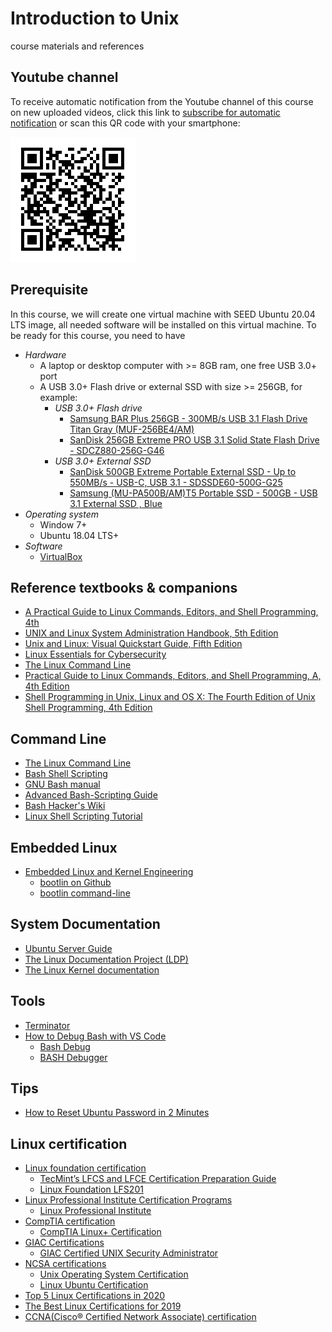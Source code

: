 # Introduction to Unix
course materials and references

## Youtube channel
To receive automatic notification from the Youtube channel of this course on new uploaded videos,
click this link to [subscribe for automatic notification](https://www.youtube.com/channel/UCjIWgywyl8qMGgxdzTlI63A) or scan this QR code with your smartphone:

![subscribe for automatic notification](./qlwyQR.png)

## Prerequisite
In this course, we will create one virtual machine with SEED Ubuntu 20.04 LTS image, all needed software will be installed on this virtual machine. To be ready for this course, you need to have
* _Hardware_
  * A laptop or desktop computer with >= 8GB ram, one free USB 3.0+ port
  * A USB 3.0+ Flash drive or external SSD with size >= 256GB, for example:
    * _USB 3.0+ Flash drive_
      * [Samsung BAR Plus 256GB - 300MB/s USB 3.1 Flash Drive Titan Gray (MUF-256BE4/AM)](https://www.amazon.com/Samsung-BAR-Plus-32GB-MUF-32BE4/dp/B07BPKL2D2?ref\_=fsclp\_pl\_dp\_2&th=1)
      * [SanDisk 256GB Extreme PRO USB 3.1 Solid State Flash Drive - SDCZ880-256G-G46](https://www.amazon.com/dp/B01N7QDO7M/ref=emc\_b\_5\_t)
    * _USB 3.0+  External SSD_
      * [SanDisk 500GB Extreme Portable External SSD - Up to 550MB/s - USB-C, USB 3.1 - SDSSDE60-500G-G25](https://www.amazon.com/SanDisk-500GB-Extreme-Portable-External/dp/B078SWJ3CF/ref=sr\_1\_1?dchild=1&keywords=SanDisk\+500GB\+Extreme\+Portable\+External\+SSD\+-\+Up\+to\+550MB%2Fs\+-\+USB-C%2C\+USB\+3\.1\+-\+SDSSDE60-500G-G25&qid=1588950864&s=electronics&sr=1-1)
      * [Samsung (MU-PA500B/AM)T5 Portable SSD - 500GB - USB 3.1 External SSD , Blue ](https://www.amazon.com/Samsung-T5-Portable-SSD-MU-PA500B/dp/B073GZBT36?ref\_=fsclp\_pl\_dp\_3&th=1)
* _Operating system_
  * Window 7+ 
  * Ubuntu 18.04 LTS+
* _Software_
  * [VirtualBox](https://www.virtualbox.org/)

## Reference textbooks & companions
* [A Practical Guide to Linux Commands, Editors, and Shell Programming, 4th](https://www.oreilly.com/library/view/a-practical-guide/9780134774626/)
* [UNIX and Linux System Administration Handbook, 5th Edition](https://www.oreilly.com/library/view/unix-and-linux/9780134278308/)
* [Unix and Linux: Visual Quickstart Guide, Fifth Edition](https://www.oreilly.com/library/view/unix-and-linux/9780133793871/)
* [Linux Essentials for Cybersecurity](https://www.oreilly.com/library/view/linux-essentials-for/9780134853017/)
* [The Linux Command Line](http://linuxcommand.org/tlcl.php)
* [Practical Guide to Linux Commands, Editors, and Shell Programming, A, 4th Edition](https://www.pearson.com/us/higher-education/program/Sobell-Practical-Guide-to-Linux-Commands-Editors-and-Shell-Programming-A-4th-Edition/PGM1797144.html?tab=resources)
* [Shell Programming in Unix, Linux and OS X: The Fourth Edition of Unix Shell Programming, 4th Edition](https://www.pearson.com/us/higher-education/program/Kochan-Shell-Programming-in-Unix-Linux-and-OS-X-The-Fourth-Edition-of-Unix-Shell-Programming-4th-Edition/PGM334337.html)


## Command Line
* [The Linux Command Line](http://linuxcommand.org/tlcl.php)
* [Bash Shell Scripting](https://en.wikibooks.org/wiki/Bash_Shell_Scripting)
* [GNU Bash manual](https://www.gnu.org/software/bash/manual/)
* [Advanced Bash-Scripting Guide](https://www.tldp.org/LDP/abs/html/)
* [Bash Hacker's Wiki](https://wiki-dev.bash-hackers.org)
* [Linux Shell Scripting Tutorial](https://bash.cyberciti.biz/guide/Main\_Page)

## Embedded Linux
* [Embedded Linux and Kernel Engineering](https://bootlin.com/)
  * [bootlin on Github](https://github.com/bootlin/training-materials)
  * [bootlin command-line](https://bootlin.com/doc/legacy/command-line/)

## System Documentation
* [Ubuntu Server Guide](https://help.ubuntu.com/lts/serverguide/index.html)
* [The Linux Documentation Project (LDP)](https://tldp.org/docs.html)
* [The Linux Kernel documentation](https://docs.kernel.org/index.html)

## Tools
* [Terminator ](https://gnometerminator.blogspot.com/p/introduction.html)
* [How to Debug Bash with VS Code](https://vscode-debug-specs.github.io/bash/)
  * [Bash Debug](https://marketplace.visualstudio.com/items?itemName=rogalmic.bash-debug)
  * [BASH Debugger](http://bashdb.sourceforge.net/)


## Tips
* [How to Reset Ubuntu Password in 2 Minutes](https://itsfoss.com/how-to-hack-ubuntu-password/)

## Linux certification
* [Linux foundation certification](https://training.linuxfoundation.org/certification/)
  * [TecMint’s LFCS and LFCE Certification Preparation Guide](https://www.tecmint.com/linux-foundation-lfcs-lfce-certification-exam-book/)
  * [Linux Foundation LFS201](https://github.com/schatto1/LFS201)
* [Linux Professional Institute Certification Programs](https://en.wikipedia.org/wiki/Linux\_Professional\_Institute\_Certification\_Programs)
  * [Linux Professional Institute](https://www.lpi.org/)  
* [CompTIA certification](https://www.comptia.org)
  * [CompTIA Linux+ Certification](https://www.comptia.org/training/books/linux-study-guide)
* [GIAC Certifications](https://www.giac.org/)
  * [GIAC Certified UNIX Security Administrator](https://www.giac.org/certification/certified-unix-security-administrator-gcux)
* [NCSA certifications](http://www.ncsacademy.com/certifications.cfm)
  * [Unix Operating System Certification](http://www.ncsacademy.com/certification/unix\_os.cfm)
  * [Linux Ubuntu Certification](http://www.ncsacademy.com/certification/linux\_ubuntu.cfm)
* [Top 5 Linux Certifications in 2020](https://www.whizlabs.com/blog/top-5-linux-certifications/)  
* [The Best Linux Certifications for 2019](https://www.fossmint.com/best-linux-certifications-for-beginners/)  
* [CCNA(Cisco® Certified Network Associate) certification](https://www.cisco.com/c/en/us/training-events/training-certifications/training/training-services/courses/implementing-and-administering-cisco-solutions-ccna.html)
